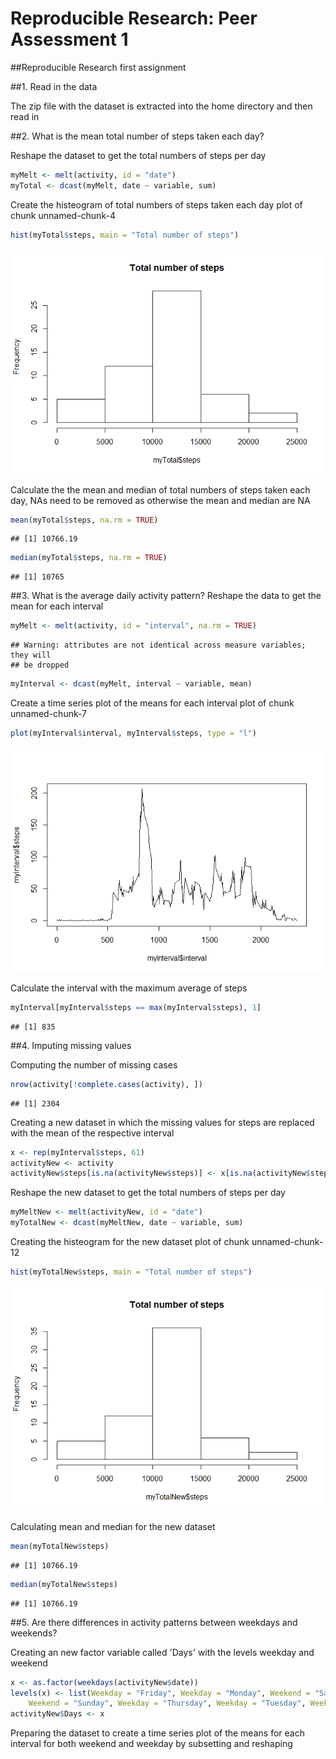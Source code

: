 # Reproducible Research: Peer Assessment 1

##Reproducible Research first assignment

##1. Read in the data

The zip file with the dataset is extracted into the home directory and then read in



##2. What is the mean total number of steps taken each day?

Reshape the dataset to get the total numbers of steps per day

```r
myMelt <- melt(activity, id = "date")
myTotal <- dcast(myMelt, date ~ variable, sum)
```

Create the histeogram of total numbers of steps taken each day
plot of chunk unnamed-chunk-4

```r
hist(myTotal$steps, main = "Total number of steps")
```

![](PA1_template_files/figure-html/unnamed-chunk-3-1.png) 

Calculate the the mean and median of total numbers of steps taken each day, NAs need to be removed as otherwise the mean and median are NA

```r
mean(myTotal$steps, na.rm = TRUE)
```

```
## [1] 10766.19
```

```r
median(myTotal$steps, na.rm = TRUE)
```

```
## [1] 10765
```

##3. What is the average daily activity pattern?
Reshape the data to get the mean for each interval

```r
myMelt <- melt(activity, id = "interval", na.rm = TRUE)
```

```
## Warning: attributes are not identical across measure variables; they will
## be dropped
```

```r
myInterval <- dcast(myMelt, interval ~ variable, mean)
```

Create a time series plot of the means for each interval
plot of chunk unnamed-chunk-7

```r
plot(myInterval$interval, myInterval$steps, type = "l")
```

![](PA1_template_files/figure-html/unnamed-chunk-6-1.png) 

Calculate the interval with the maximum average of steps


```r
myInterval[myInterval$steps == max(myInterval$steps), 1]
```

```
## [1] 835
```

##4. Imputing missing values

Computing the number of missing cases

```r
nrow(activity[!complete.cases(activity), ])
```

```
## [1] 2304
```

Creating a new dataset in which the missing values for steps are replaced with the mean of the respective interval


```r
x <- rep(myInterval$steps, 61)
activityNew <- activity
activityNew$steps[is.na(activityNew$steps)] <- x[is.na(activityNew$steps)]
```

Reshape the new dataset to get the total numbers of steps per day


```r
myMeltNew <- melt(activityNew, id = "date")
myTotalNew <- dcast(myMeltNew, date ~ variable, sum)
```

Creating the histeogram for the new dataset
plot of chunk unnamed-chunk-12


```r
hist(myTotalNew$steps, main = "Total number of steps")
```

![](PA1_template_files/figure-html/unnamed-chunk-11-1.png) 


Calculating mean and median for the new dataset


```r
mean(myTotalNew$steps)
```

```
## [1] 10766.19
```

```r
median(myTotalNew$steps)
```

```
## [1] 10766.19
```

##5. Are there differences in activity patterns between weekdays and weekends?

Creating an new factor variable called 'Days' with the levels weekday and weekend


```r
x <- as.factor(weekdays(activityNew$date))
levels(x) <- list(Weekday = "Friday", Weekday = "Monday", Weekend = "Saturday",
    Weekend = "Sunday", Weekday = "Thursday", Weekday = "Tuesday", Weekday = "Wednesday")
activityNew$Days <- x
```

Preparing the dataset to create a time series plot of the means for each interval for both weekend and weekday by subsetting and reshaping


